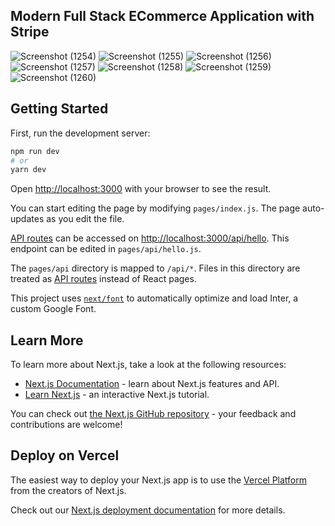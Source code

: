 ## Modern Full Stack ECommerce Application with Stripe

![Screenshot (1254)](https://user-images.githubusercontent.com/76551267/209484297-5fc689cf-3993-40c8-bafd-825c4c005c2d.png)
![Screenshot (1255)](https://user-images.githubusercontent.com/76551267/209484299-4fe505a4-0e04-4675-b289-349998f13ea1.png)
![Screenshot (1256)](https://user-images.githubusercontent.com/76551267/209484307-b9257e8a-3a3f-49f6-8a72-3b8efdf8be3d.png)
![Screenshot (1257)](https://user-images.githubusercontent.com/76551267/209484310-2b5a55b5-f46b-4719-85aa-70ba10c9550d.png)
![Screenshot (1258)](https://user-images.githubusercontent.com/76551267/209484313-d72a9cb3-c81c-4480-b7ce-e4ec3bb17cc0.png)
![Screenshot (1259)](https://user-images.githubusercontent.com/76551267/209484320-a27a420c-bd56-4610-922f-9f533325f217.png)
![Screenshot (1260)](https://user-images.githubusercontent.com/76551267/209484323-a1271ebb-e86c-40b6-8897-e54f6bd0bece.png)

## Getting Started

First, run the development server:

```bash
npm run dev
# or
yarn dev
```

Open [http://localhost:3000](http://localhost:3000) with your browser to see the result.

You can start editing the page by modifying `pages/index.js`. The page auto-updates as you edit the file.

[API routes](https://nextjs.org/docs/api-routes/introduction) can be accessed on [http://localhost:3000/api/hello](http://localhost:3000/api/hello). This endpoint can be edited in `pages/api/hello.js`.

The `pages/api` directory is mapped to `/api/*`. Files in this directory are treated as [API routes](https://nextjs.org/docs/api-routes/introduction) instead of React pages.

This project uses [`next/font`](https://nextjs.org/docs/basic-features/font-optimization) to automatically optimize and load Inter, a custom Google Font.

## Learn More

To learn more about Next.js, take a look at the following resources:

- [Next.js Documentation](https://nextjs.org/docs) - learn about Next.js features and API.
- [Learn Next.js](https://nextjs.org/learn) - an interactive Next.js tutorial.

You can check out [the Next.js GitHub repository](https://github.com/vercel/next.js/) - your feedback and contributions are welcome!

## Deploy on Vercel

The easiest way to deploy your Next.js app is to use the [Vercel Platform](https://vercel.com/new?utm_medium=default-template&filter=next.js&utm_source=create-next-app&utm_campaign=create-next-app-readme) from the creators of Next.js.

Check out our [Next.js deployment documentation](https://nextjs.org/docs/deployment) for more details.
